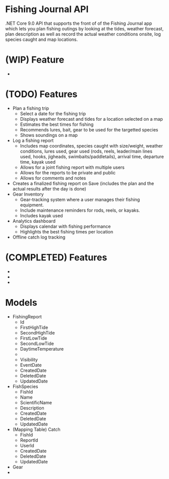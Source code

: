 # Fishing Journal API
.NET Core 9.0 API that supports the front of of the Fishing Journal app which lets you plan fishing outings by looking at the tides, weather forecast, plan description as well as record the actual weather conditions onsite, log species caught and map locations.

# (WIP) Feature 
- 

# (TODO) Features
- Plan a fishing trip
    - Select a date for the fishing trip
    - Displays weather forecast and tides for a location selected on a map
    - Estimates the best times for fishing
    - Recommends lures, bait, gear to be used for the targetted species
    - Shows soundings on a map
- Log a fishing report 
    - Includes map coordinates, species caught with size/weight, weather conditions, lures used, gear used (rods, reels, leader/main lines used, hooks, jigheads, swimbaits/paddletails), arrival time, departure time, kayak used 
    - Allows for a joint fishing report with multiple users
    - Allows for the reports to be private and public
    - Allows for comments and notes
- Creates a finalized fishing report on Save (includes the plan and the actual results after the day is done)
- Gear Inventory
    - Gear-tracking system where a user manages their fishing equipment.
    - Include maintenance reminders for rods, reels, or kayaks.
    - Includes kayak used
- Analytics dashboard
    - Displays calendar with fishing performance
    - Highlights the best fishing times per location
- Offline catch log tracking

# (COMPLETED) Features
- 
- 
- 


# Models
- FishingReport
    - Id
    - FirstHighTide
    - SecondHighTide
    - FirstLowTide
    - SecondLowTide
    - DaytimeTemperature
    - 
    - Visibility
    - EventDate
    - CreatedDate
    - DeletedDate
    - UpdatedDate
- FishSpecies
    - FishId
    - Name
    - ScientificName
    - Description
    - CreatedDate
    - DeletedDate
    - UpdatedDate
- (Mapping Table) Catch
    - FishId
    - ReportId
    - UserId
    - CreatedDate
    - DeletedDate
    - UpdatedDate
- Gear
- 